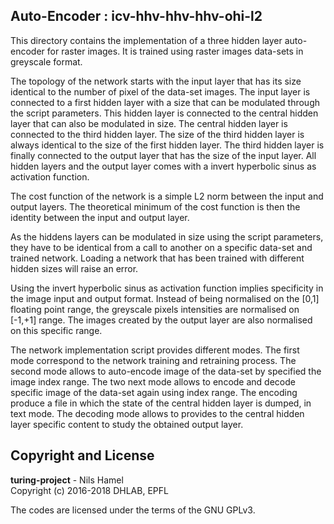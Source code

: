 ## Auto-Encoder : icv-hhv-hhv-hhv-ohi-l2

This directory contains the implementation of a three hidden layer auto-encoder
for raster images. It is trained using raster images data-sets in greyscale format.

The topology of the network starts with the input layer that has its size identical
to the number of pixel of the data-set images. The input layer is connected to
a first hidden layer with a size that can be modulated through the script parameters.
This hidden layer is connected to the central hidden layer that can also be modulated
in size. The central hidden layer is connected to the third hidden layer. The
size of the third hidden layer is always identical to the size of the first hidden
layer. The third hidden layer is finally connected to the output layer that has
the size of the input layer. All hidden layers and the output layer comes with a
invert hyperbolic sinus as activation function.

The cost function of the network is a simple L2 norm between the input and output
layers. The theoretical minimum of the cost function is then the identity between
the input and output layer.

As the hiddens layers can be modulated in size using the script parameters, they have
to be identical from a call to another on a specific data-set and trained
network. Loading a network that has been trained with different hidden sizes
will raise an error.

Using the invert hyperbolic sinus as activation function implies specificity in the
image input and output format. Instead of being normalised on the [0,1] floating
point range, the greyscale pixels intensities are normalised on [-1,+1] range.
The images created by the output layer are also normalised on this specific
range.

The network implementation script provides different modes. The first mode
correspond to the network training and retraining process. The second mode
allows to auto-encode image of the data-set by specified the image index range.
The two next mode allows to encode and decode specific image of the data-set again
using index range. The encoding produce a file in which the state of the central hidden
layer is dumped, in text mode. The decoding mode allows to provides to the central hidden
layer specific content to study the obtained output layer.

## Copyright and License

**turing-project** - Nils Hamel <br >
Copyright (c) 2016-2018 DHLAB, EPFL

The codes are licensed under the terms of the GNU GPLv3.
